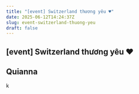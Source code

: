 ```yaml
---
title: "[event] Switzerland thương yêu ♥"
date: 2025-06-12T14:24:37Z
slug: event-switzerland-thuong-yeu
draft: false
---
```


## [event] Switzerland thương yêu ♥

## Quianna

k